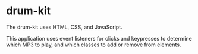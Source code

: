 # drum-kit

The drum-kit uses HTML, CSS, and JavaScript.

This application uses event listeners for clicks and keypresses to determine which MP3 to play, and which classes to add or remove from elements. 